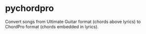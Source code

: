 # pychordpro

Convert songs from Ultimate Guitar format (chords above lyrics) to ChordPro format (chords embedded in lyrics). 
